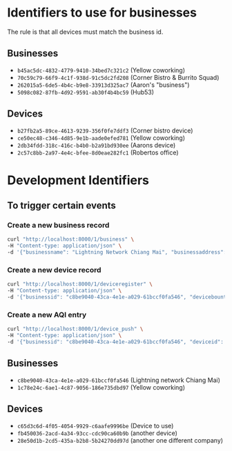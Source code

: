 # Identifiers to use for businesses

The rule is that all devices must match the business id.

## Businesses

* `b45ac5dc-4832-4779-9410-34bed7c321c2` (Yellow coworking)
* `70c59c79-66f9-4c1f-938d-91c5dc2fd208` (Corner Bistro & Burrito Squad)
* `262015a5-6de5-4b4c-b9e8-33913d325ac7` (Aaron's "business")
* `5098c082-87fb-4d92-9591-ab30f4b4bc59` (Hub53)

## Devices

* `b27fb2a5-89ce-4613-9239-356f0fe7ddf3` (Corner bistro device)
* `ce50ec48-c346-4d85-9e1b-aade0efed781` (Yellow coworking)
* `2db34fdd-318c-416c-b4b0-b2a91bd930ee` (Aarons device)
* `2c57c8bb-2a97-4e4c-bfee-8d0eae282fc1` (Robertos office)


# Development Identifiers

## To trigger certain events

### Create a new business record

```bash
curl "http://localhost:8000/1/business" \
-H "Content-type: application/json" \
-d '{"businessname": "Lightning Network Chiang Mai", "businessaddress": "8, 8 Ratchaphuek Alley", "businesscity": "Chiang Mai", "businessregion": "Chiang Mai", "businesscountry": "TH", "lat": 18.798644321294745, "lng": 98.9752684788364, "token": ""}'
```

### Create a new device record

```bash
curl "http://localhost:8000/1/deviceregister" \
-H "Content-type: application/json" \
-d '{"businessid": "c8be9040-43ca-4e1e-a029-61bccf0fa546", "devicebounty": 1, "devicelabel": "Device Label", "devicelocation": "Wherever", "token": ""}'
```

### Create a new AQI entry

```bash
curl "http://localhost:8000/1/device_push" \
-H "Content-type: application/json" \
-d '{"businessid": "c8be9040-43ca-4e1e-a029-61bccf0fa546", "deviceid": "c65d3c6d-4f05-4054-9929-c6aafe9996be", "AQI": 69}'
```

## Businesses

* `c8be9040-43ca-4e1e-a029-61bccf0fa546` (Lightning network Chiang Mai)
* `1c78e24c-6ae1-4c87-9056-186e735dbd97` (Yellow coworking)

## Devices

* `c65d3c6d-4f05-4054-9929-c6aafe9996be` (Device to use)
* `fb450036-2acd-4a34-93cc-cdc90ca60b9b` (another device)
* `28e50d1b-2cd5-435a-b2b8-5b24270dd97d` (another one different company)

